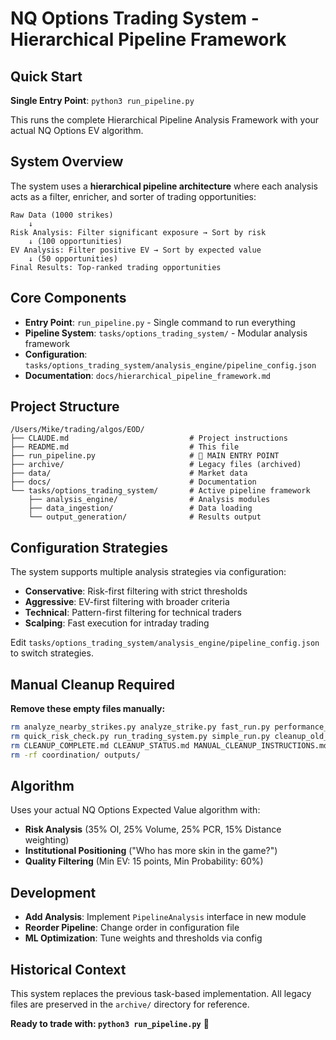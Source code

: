 # NQ Options Trading System - Hierarchical Pipeline Framework

## Quick Start

**Single Entry Point**: `python3 run_pipeline.py`

This runs the complete Hierarchical Pipeline Analysis Framework with your actual NQ Options EV algorithm.

## System Overview

The system uses a **hierarchical pipeline architecture** where each analysis acts as a filter, enricher, and sorter of trading opportunities:

```
Raw Data (1000 strikes) 
    ↓
Risk Analysis: Filter significant exposure → Sort by risk
    ↓ (100 opportunities)
EV Analysis: Filter positive EV → Sort by expected value  
    ↓ (50 opportunities)
Final Results: Top-ranked trading opportunities
```

## Core Components

- **Entry Point**: `run_pipeline.py` - Single command to run everything
- **Pipeline System**: `tasks/options_trading_system/` - Modular analysis framework
- **Configuration**: `tasks/options_trading_system/analysis_engine/pipeline_config.json`
- **Documentation**: `docs/hierarchical_pipeline_framework.md`

## Project Structure

```
/Users/Mike/trading/algos/EOD/
├── CLAUDE.md                           # Project instructions
├── README.md                           # This file
├── run_pipeline.py                     # 🚀 MAIN ENTRY POINT
├── archive/                            # Legacy files (archived)
├── data/                               # Market data
├── docs/                               # Documentation
└── tasks/options_trading_system/       # Active pipeline framework
    ├── analysis_engine/                # Analysis modules
    ├── data_ingestion/                 # Data loading
    └── output_generation/              # Results output
```

## Configuration Strategies

The system supports multiple analysis strategies via configuration:

- **Conservative**: Risk-first filtering with strict thresholds
- **Aggressive**: EV-first filtering with broader criteria  
- **Technical**: Pattern-first filtering for technical traders
- **Scalping**: Fast execution for intraday trading

Edit `tasks/options_trading_system/analysis_engine/pipeline_config.json` to switch strategies.

## Manual Cleanup Required

**Remove these empty files manually:**
```bash
rm analyze_nearby_strikes.py analyze_strike.py fast_run.py performance_test.py 
rm quick_risk_check.py run_trading_system.py simple_run.py cleanup_old_docs.sh
rm CLEANUP_COMPLETE.md CLEANUP_STATUS.md MANUAL_CLEANUP_INSTRUCTIONS.md
rm -rf coordination/ outputs/
```

## Algorithm

Uses your actual NQ Options Expected Value algorithm with:
- **Risk Analysis** (35% OI, 25% Volume, 25% PCR, 15% Distance weighting)
- **Institutional Positioning** ("Who has more skin in the game?")
- **Quality Filtering** (Min EV: 15 points, Min Probability: 60%)

## Development

- **Add Analysis**: Implement `PipelineAnalysis` interface in new module
- **Reorder Pipeline**: Change order in configuration file
- **ML Optimization**: Tune weights and thresholds via config

## Historical Context

This system replaces the previous task-based implementation. All legacy files are preserved in the `archive/` directory for reference.

**Ready to trade with: `python3 run_pipeline.py`** 🚀